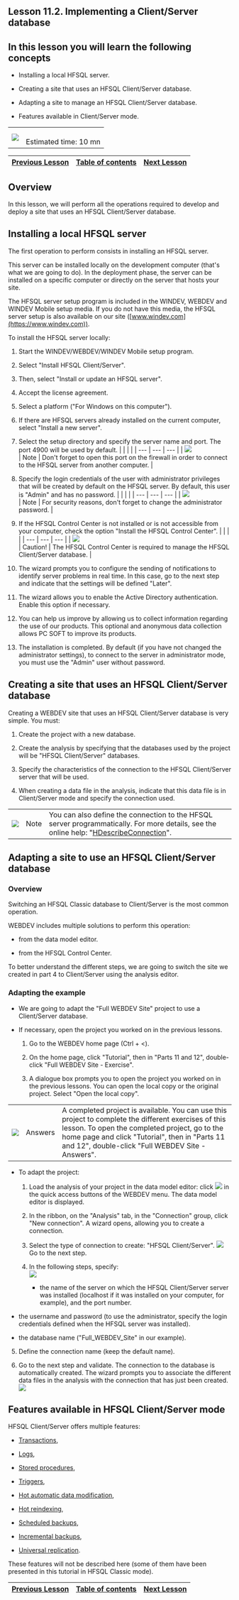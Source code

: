 
## Lesson 11.2. Implementing a Client/Server database
<a name="NOTE1"></a>
<a name="NOTE1_1"></a>


## In this lesson you will learn the following concepts
<a name="this_lesson_you_will_learn_the_following_concepts_ELTTEXTE000280"></a>


- Installing a local HFSQL server.

- Creating a site that uses an HFSQL Client/Server database.

- Adapting a site to manage an HFSQL Client/Server database.

- Features available in Client/Server mode.





|   |   |
| --- | --- |
| ![](https://doc.pcsoft.fr/en-US/images/image.awp?langid=3&name=dur%E9e.png)<br> | <br>Estimated time: 10 mn |

| [Previous Lesson](../TutoWB/1410087210.md) | [Table of contents](../TutoWB/1410087510.md) | [Next Lesson](../TutoWB/1410087216.md) |
| --- | --- | --- |





<a name="NOTE2"></a>
<a name="NOTE2_1"></a>


## Overview
<a name="overview_ELTTEXTE000327"></a>
In this lesson, we will perform all the operations required to develop and deploy a site that uses an HFSQL Client/Server database.

<a name="NOTE3"></a>
<a name="NOTE3_1"></a>


## Installing a local HFSQL server
<a name="installing_local_hfsql_server_ELTTEXTE000351"></a>
The first operation to perform consists in installing an HFSQL server.

This server can be installed locally on the development computer (that's what we are going to do). In the deployment phase, the server can be installed on a specific computer or directly on the server that hosts your site.

The HFSQL server setup program is included in the WINDEV, WEBDEV and WINDEV Mobile setup media. If you do not have this media, the HFSQL server setup is also available on our site ([www.windev.com](https://www.windev.com)).

To install the HFSQL server locally:

1. Start the WINDEV/WEBDEV/WINDEV Mobile setup program.

2. Select "Install HFSQL Client/Server".

3. Then, select "Install or update an HFSQL server".

4. Accept the license agreement.

5. Select a platform ("For Windows on this computer").

6. If there are HFSQL servers already installed on the current computer, select "Install a new server".

7. Select the setup directory and specify the server name and port. The port 4900 will be used by default.
	|   |   |   |
| --- | --- | --- |
| ![](https://doc.pcsoft.fr/en-US/images/image.awp?langid=3&name=note.png)<br> | Note | Don't forget to open this port on the firewall in order to connect to the HFSQL server from another computer. |





8. Specify the login credentials of the user with administrator privileges that will be created by default on the HFSQL server. By default, this user is "Admin" and has no password. 
	|   |   |   |
| --- | --- | --- |
| ![](https://doc.pcsoft.fr/en-US/images/image.awp?langid=3&name=note.png)<br> | Note | For security reasons, don't forget to change the administrator password. |





9. If the HFSQL Control Center is not installed or is not accessible from your computer, check the option "Install the HFSQL Control Center". 
	|   |   |   |
| --- | --- | --- |
| ![](https://doc.pcsoft.fr/en-US/images/image.awp?langid=3&name=avertissement.png)<br> | Caution! | The HFSQL Control Center is required to manage the HFSQL Client/Server database. |





10. The wizard prompts you to configure the sending of notifications to identify server problems in real time. In this case, go to the next step and indicate that the settings will be defined "Later". 

11. The wizard allows you to enable the Active Directory authentication. Enable this option if necessary. 

12. You can help us improve by allowing us to collect information regarding the use of our products. This optional and anonymous data collection allows PC SOFT to improve its products. 

13. The installation is completed. By default (if you have not changed the administrator settings), to connect to the server in administrator mode, you must use the "Admin" user without password. 




<a name="NOTE4"></a>
<a name="NOTE4_1"></a>


## Creating a site that uses an HFSQL Client/Server database
<a name="creating_site_that_uses_hfsql_clientserver_database_ELTTEXTE000429"></a>
Creating a WEBDEV site that uses an HFSQL Client/Server database is very simple. You must:

1. Create the project with a new database.

2. Create the analysis by specifying that the databases used by the project will be "HFSQL Client/Server" databases.

3. Specify the characteristics of the connection to the HFSQL Client/Server server that will be used.

4. When creating a data file in the analysis, indicate that this data file is in Client/Server mode and specify the connection used.


|   |   |   |
| --- | --- | --- |
| ![](https://doc.pcsoft.fr/en-US/images/image.awp?langid=3&name=note.png)<br> | Note | You can also define the connection to the HFSQL server programmatically. For more details, see the online help: "[HDescribeConnection](../WDLang4/3044205.md)". |





<a name="NOTE5"></a>
<a name="NOTE5_1"></a>


## Adapting a site to use an HFSQL Client/Server database
<a name="adapting_site_use_hfsql_clientserver_database_ELTTEXTE000471"></a>


### Overview
<a name="overview_ELTPARAGRAPHE000100"></a>

Switching an HFSQL Classic database to Client/Server is the most common operation.

WEBDEV includes multiple solutions to perform this operation:

- from the data model editor.

- from the HFSQL Control Center.


To better understand the different steps, we are going to switch the site we created in part 4 to Client/Server using the analysis editor.
<a name="NOTE5_2"></a>


### Adapting the example
<a name="adapting_the_example_ELTPARAGRAPHE000116"></a>



- We are going to adapt the "Full WEBDEV Site" project to use a Client/Server database. 






- If necessary, open the project you worked on in the previous lessons. 

	1. Go to the WEBDEV home page (Ctrl + &lt;).

	2. On the home page, click "Tutorial", then in "Parts 11 and 12", double-click "Full WEBDEV Site - Exercise".

	3. A dialogue box prompts you to open the project you worked on in the previous lessons. You can open the local copy or the original project. Select "Open the local copy". 





|   |   |   |
| --- | --- | --- |
| ![](https://doc.pcsoft.fr/en-US/images/image.awp?langid=3&name=exemple-WB.png)<br> | Answers | A completed project is available. You can use this project to complete the different exercises of this lesson. To open the completed project, go to the home page and click "Tutorial", then in "Parts 11 and 12", double-click "Full WEBDEV Site - Answers". |







- To adapt the project:

	1. Load the analysis of your project in the data model editor: click ![](https://doc.pcsoft.fr/en-US/images/image.awp?langid=3&name=ICO_Analyse.gif)
 in the quick access buttons of the WEBDEV menu. The data model editor is displayed.

	2. In the ribbon, on the "Analysis" tab, in the "Connection" group, click "New connection". A wizard opens, allowing you to create a connection.

	3. Select the type of connection to create: "HFSQL Client/Server". 
![](https://doc.pcsoft.fr/en-US/images/image.awp?langid=3&name=P11_Passage%20analyse%20en%20CS%20WB%20-%20HC%20N%B0001.jpg&type=thumb)
Go to the next step.

	4. In the following steps, specify:  
![](https://doc.pcsoft.fr/en-US/images/image.awp?langid=3&name=P11_Passage%20analyse%20en%20CS%20WB%20-%20HC%20N%B0002.jpg&type=thumb)


		- the name of the server on which the HFSQL Client/Server server was installed (localhost if it was installed on your computer, for example), and the port number. 

- the username and password (to use the administrator, specify the login credentials defined when the HFSQL server was installed). 

- the database name ("Full_WEBDEV_Site" in our example). 

5. Define the connection name (keep the default name).

6. Go to the next step and validate. The connection to the database is automatically created. The wizard prompts you to associate the different data files in the analysis with the connection that has just been created.
![](https://doc.pcsoft.fr/en-US/images/image.awp?langid=3&name=P11_Passage%20analyse%20en%20CS%20WB%20-%20HC%20N%B0003.jpg)




<a name="NOTE6"></a>
<a name="NOTE6_1"></a>


## Features available in HFSQL Client/Server mode
<a name="features_available_hfsql_clientserver_mode_ELTTEXTE000537"></a>
HFSQL Client/Server offers multiple features:

- [Transactions](../WDLang4/3044335.md),

- [Logs](../WDLang4/3044184.md),

- [Stored procedures](../WDLang4/3044360.md),

- [Triggers](../WDLang4/3044272.md),

- [Hot automatic data modification](../WDLang4/3044195.md),

- [Hot reindexing](../WDLang4/3044133.md),

- [Scheduled backups](../CCHF/3540006.md),

- [Incremental backups](../CCHF/3540006.md),

- [Universal replication](../WDLang4/3044266.md).




These features will not be described here (some of them have been presented in this tutorial in HFSQL Classic mode). 



| [Previous Lesson](../TutoWB/1410087210.md) | [Table of contents](../TutoWB/1410087510.md) | [Next Lesson](../TutoWB/1410087216.md) |
| --- | --- | --- |




